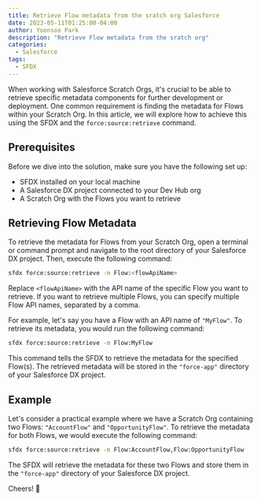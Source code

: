 ```yaml
---
title: Retrieve Flow metadata from the sratch org Salesforce
date: 2023-05-11T01:25:00-04:00
author: Yoonsoo Park
description: "Retrieve Flow metadata from the sratch org"
categories:
  - Salesforce
tags:
  - SFDX
---
```


When working with Salesforce Scratch Orgs, it's crucial to be able to retrieve specific metadata components for further development or deployment. One common requirement is finding the metadata for Flows within your Scratch Org. In this article, we will explore how to achieve this using the SFDX and the `force:source:retrieve` command.

## Prerequisites
Before we dive into the solution, make sure you have the following set up:

- SFDX installed on your local machine
- A Salesforce DX project connected to your Dev Hub org
- A Scratch Org with the Flows you want to retrieve

## Retrieving Flow Metadata
To retrieve the metadata for Flows from your Scratch Org, open a terminal or command prompt and navigate to the root directory of your Salesforce DX project. Then, execute the following command:

```sh
sfdx force:source:retrieve -m Flow:<flowApiName>
```

Replace `<flowApiName>` with the API name of the specific Flow you want to retrieve. If you want to retrieve multiple Flows, you can specify multiple Flow API names, separated by a comma.

For example, let's say you have a Flow with an API name of `"MyFlow"`. To retrieve its metadata, you would run the following command:

```bash
sfdx force:source:retrieve -m Flow:MyFlow
```

This command tells the SFDX to retrieve the metadata for the specified Flow(s). The retrieved metadata will be stored in the `"force-app"` directory of your Salesforce DX project.

## Example
Let's consider a practical example where we have a Scratch Org containing two Flows: `"AccountFlow"` and `"OpportunityFlow"`. To retrieve the metadata for both Flows, we would execute the following command:

```sh
sfdx force:source:retrieve -m Flow:AccountFlow,Flow:OpportunityFlow
```

The SFDX will retrieve the metadata for these two Flows and store them in the `"force-app"` directory of your Salesforce DX project.

Cheers! 🍺
